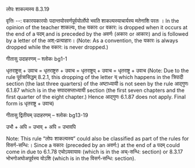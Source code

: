 

 लोपः शाकल्यस्य 8.3.19 


वृत्तिः --: वकारयकारयोः पदान्तयोरवर्णपूर्वयोर्लोपो भवति शाकल्यस्याचार्यस्य मतेनाशि परतः । In the opinion of the teacher शाकल्यः, the यकारः or वकार: is dropped when it occurs at the end of a पदम् and is preceded by the अवर्णः (अकारः or आकारः) and is followed by a letter of the अश्-प्रत्याहारः। (Note: As a convention, the यकारः is always dropped while the वकार: is never dropped.) 


गीतासु उदाहरणम् – श्लोकः bg1-1 


धृतराष्ट्रस् + उवाच = धृतराष्ट्ररु + उवाच = धृतराष्ट्रय् + उवाच = धृतराष्ट्र + उवाच (Note: Due to the rule पूर्वत्रासिद्धम् 8.2.1, this dropping of the letter य् which happens in the त्रिपादी section (the last three quarters) of the अष्टाध्यायी is not seen by the rule आद्गुणः 6.1.87 which is in the सपादसप्ताध्यायी section (the first seven chapters and the first quarter of the eight chapter.) Hence आद्गुणः 6.1.87 does not apply. Final form is धृतराष्ट्र + उवाच) 


गीतासु द्वितीयम् उदाहरणम् – श्लोकः bg13-19 


उभौ + अपि = उभाव् + अपि = उभावपि 


Note: This rule “लोपः शाकल्यस्य” could also be classified as part of the rules for विसर्ग-सन्धि:। Since a यकारः (preceded by an अवर्ण:) at the end of a पदम् could come in due to 6.1.78 एचोऽयवायावः (which is in the अच्-सन्धि: section) or 8.3.17 भोभगोअघोअपूर्वस्य योऽशि (which is in the विसर्ग-सन्धि: section). 


